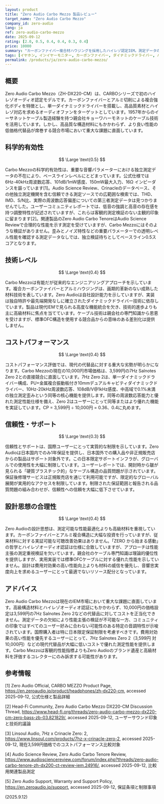 ```yaml
---
layout: product
title: "Zero Audio Carbo Mezzo 製品レビュー"
target_name: "Zero Audio Carbo Mezzo"
company_id: zero-audio
lang: ja
ref: zero-audio-carbo-mezzo
date: 2025-09-12
rating: [2.0, 0.5, 0.4, 0.4, 0.3, 0.4]
price: 10000
summary: "カーボンファイバー複合材ハウジングを採用したハイレゾ認定IEM。測定データの不足と同価格帯製品に対する劣悪なコストパフォーマンスに制約されます。"
tags: [イヤホン, インイヤーモニター, カーボンファイバー, ダイナミックドライバー, ハイレゾ]
permalink: /products/ja/zero-audio-carbo-mezzo/
---
```

## 概要

Zero Audio Carbo Mezzo（ZH-DX220-CM）は、CARBOシリーズで初のハイレゾオーディオ認定モデルです。カーボンファイバーとアルミ切削による複合強化ボディを特徴とし、単一ダイナミックドライバーを搭載し、高品質素材とハイレゾ対応を求めるオーディオファンをターゲットとしています。1957年からのイーサネットケーブル製造経験を持つ親会社キョーワハーモネットのケーブル技術を活用しています。しかし、高品質な構造材料にもかかわらず、より良い性能の低価格代替品が席巻する競合市場において重大な課題に直面しています。

## 科学的有効性

$$ \Large \text{0.5} $$

Carbo Mezzoの科学的有効性は、重要な音響パラメーターにおける独立測定データの不在により、ベースラインレベルにとどまっています。公式仕様では6Hz-40kHz周波数応答、101dB/1mW感度、150mW最大入力、16Ω インピーダンスを謳っています[1]。Audio Science Review、Crinacleのデータベース、その他独立測定機関を含む信頼できる測定ソースでの広範囲な検索では、THD、IMD、S/N比、実際の周波数応答偏差についての第三者測定データは見つかりませんでした。ユーザーコミュニティレポートでは、低音の強調と高音の存在感を持つ調整特性が記述されていますが、これらは客観的測定検証のない主観的印象に留まります[2]。関連製品のZero Audio Carbo TenoreはAudio Science Reviewで合理的な性能を示す測定を受けていますが、Carbo Mezzoにはそのような検証がありません。歪みとノイズ特性などの重要パラメーターでの透明レベル性能を確認する測定データなしでは、独立検証待ちとしてベースライン0.5スコアとなります。

## 技術レベル

$$ \Large \text{0.4} $$

Carbo Mezzoは有能だが従来的なエンジニアリングアプローチを示しています。複合カーボンファイバーとアルミハウジングは、画期的革新のない成熟した材料技術を表しています。Zero Audioは自社設計能力を示していますが、実装は独自特許や最先端開発なしに確立されたダイナミックドライバー技術に依存しています。製品は現代IEMで見られる高度な機能統合を欠き、技術的進歩よりも主に高級材料に焦点を当てています。ケーブル技術は親会社の専門知識から恩恵を受けますが、標準OFC構造を使用する競合品からの意味のある差別化は提供しません。

## コストパフォーマンス

$$ \Large \text{0.4} $$

コストパフォーマンス評価では、現代の代替品に対する重大な劣勢が明らかになります。Carbo Mezzoの現在の10,000円市場価格は、3,599円の7Hz Salnotes Zero 2との直接競合に直面しています。7Hz Zero 2は、単一ダイナミックドライバー構成、PU+金属複合振動板付き10mmデュアルキャビティダイナミックドライバー、10Hz-20kHz周波数応答、108dB/V@1kHz感度、中高域で0.1%未満の独立測定歪みという同等の核心機能を提供します。同等の周波数応答能力と優れた測定性能仕様を備え、Zero 2はユーザーにとって同等またはより優れた機能を実証しています。CP = 3,599円 ÷ 10,000円 = 0.36、0.4に丸めます。

## 信頼性・サポート

$$ \Large \text{0.3} $$

信頼性とサポートは、国際ユーザーにとって実質的な制限を示しています。Zero Audioは日本国内でのみ1年保証を提供し、日本国外での購入品や非正規販売店からの製品はサポート対象外です。この日本限定サポートインフラが、グローバルでの使用性を大幅に制限しています。ユーザーレポートでは、開封時から皺が見られる「硬質プラスチック的」なケーブル構造の品質問題が示されています。保証後修理サービスは正規販売店を通じて利用可能ですが、限定的なグローバル展開が実用的なアクセスを制限しています。制限された保証範囲と報告される品質問題の組み合わせが、信頼性への信頼を大幅に低下させています。

## 設計思想の合理性

$$ \Large \text{0.4} $$

Zero Audioの設計思想は、測定可能な性能最適化よりも高級材料を重視しています。カーボンファイバーとアルミ複合構造に大幅な投資を行っていますが、従来材料に対する実証可能な可聴改善効果はありません。「ZERO から始まる感動」の哲学とハイレゾオーディオ認証は仕様に合致していますが、アプローチは性能主張の測定重視検証を欠いています。親会社のケーブル専門知識は理論的優位性を提供しますが、実用実装では標準OFCケーブルに対する優れた性能を示していません。設計は費用対効果の高い性能向上よりも材料の威信を優先し、音響忠実度向上を求めるユーザーにとって最適でないリソース配分となっています。

## アドバイス

Zero Audio Carbo Mezzoは現在のIEM市場において重大な課題に直面しています。高級構造材料とハイレゾオーディオ認証にもかかわらず、10,000円の価格設定は3,599円の7Hz Salnotes Zero 2などの代替品に対してコストを正当化できません。測定データの欠如により性能主張の検証が不可能な一方、コミュニティの印象ではすべてのユーザー好みに合わない可能性のある特定の音調特性が示唆されています。国際購入者は特に日本限定保証制限を考慮すべきです。費用対効果の高い性能を優先するユーザーにとって、7Hz Salnotes Zero 2（3,599円 対 10,000円）などの現代代替品が大幅に低いコストで優れた測定性能を提供します。Carbo Mezzoは客観的性能指標よりもZero Audioのブランド遺産と高級材料を評価するコレクターにのみ訴求する可能性があります。

## 参考情報

[1] Zero Audio Official, CARBO MEZZO Product Page, https://en.zeroaudio.jp/product/headphones/zh-dx220-cm, accessed 2025-09-12, 公式仕様と製品詳細

[2] Head-Fi Community, Zero Audio Carbo Mezzo DX220-CM Discussion Thread, https://www.head-fi.org/threads/zero-audio-carbo-mezzo-dx220-cm-zero-bass-zb-03.821829/, accessed 2025-09-12, ユーザーサウンド印象と技術的議論

[3] Linsoul Audio, 7Hz x Crinacle Zero: 2, https://www.linsoul.com/products/7hz-x-crinacle-zero-2, accessed 2025-09-12, 現在3,599円価格でのコストパフォーマンス比較対象

[4] Audio Science Review, Zero Audio Carbo Tenore Review, https://www.audiosciencereview.com/forum/index.php?threads/zero-audio-carbo-tenore-zh-dx200-ct-review-iem.24916/, accessed 2025-09-12, 比較用関連製品測定

[5] Zero Audio Support, Warranty and Support Policy, https://en.zeroaudio.jp/support, accessed 2025-09-12, 保証条項と制限事項

(2025.9.12)